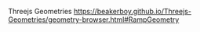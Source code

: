 Threejs Geometries
https://beakerboy.github.io/Threejs-Geometries/geometry-browser.html#RampGeometry
